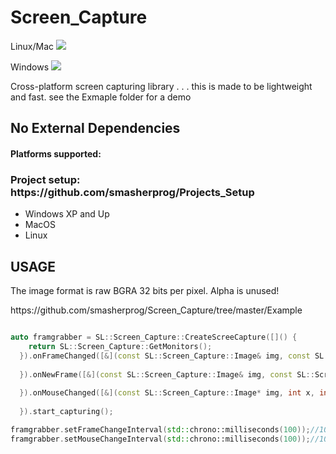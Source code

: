 # Screen_Capture
<p>Linux/Mac <img src="https://travis-ci.org/smasherprog/Screen_Capture.svg?branch=master" /></p>
<p>Windows <img src="https://ci.appveyor.com/api/projects/status/6nlqo1csbkgdxorx"/><p>

<p>Cross-platform screen capturing library . . . this is made to be lightweight and fast.
see the Exmaple folder for a demo</p>
<h2>No External Dependencies</h2>
<h4>Platforms supported:</h4>
<h3>Project setup: https://github.com/smasherprog/Projects_Setup</h3>
<ul>
<li>Windows XP and Up</li>
<li>MacOS</li>
<li>Linux</li>
</ul>

<h2>USAGE</h2>
<p>The image format is raw BGRA 32 bits per pixel. Alpha is unused! <p>
https://github.com/smasherprog/Screen_Capture/tree/master/Example


```c++

auto framgrabber = SL::Screen_Capture::CreateScreeCapture([]() {
    return SL::Screen_Capture::GetMonitors();
  }).onFrameChanged([&](const SL::Screen_Capture::Image& img, const SL::Screen_Capture::Monitor& monitor) {
  
  }).onNewFrame([&](const SL::Screen_Capture::Image& img, const SL::Screen_Capture::Monitor& monitor) {
  
  }).onMouseChanged([&](const SL::Screen_Capture::Image* img, int x, int y) {
  
  }).start_capturing();

framgrabber.setFrameChangeInterval(std::chrono::milliseconds(100));//100 ms
framgrabber.setMouseChangeInterval(std::chrono::milliseconds(100));//100 ms

```
